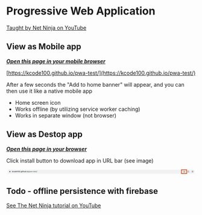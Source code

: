 # Progressive Web Application

[Taught by Net Ninja on YouTube](https://www.youtube.com/playlist?list=PL4cUxeGkcC9gTxqJBcDmoi5Q2pzDusSL7)

## View as Mobile app

***[Open this page in your mobile browser](https://kcode100.github.io/pwa-test/)***

[https://kcode100.github.io/pwa-test/](https://kcode100.github.io/pwa-test/)

After a few seconds the "Add to home banner" will appear, and you can then use it like a native mobile app

- Home screen icon
- Works offline (by utilizing service worker caching)
- Works in separate window (not browser)

## View as Destop app

***[Open this page in your browser](https://kcode100.github.io/pwa-test/)***

Click install button to download app in URL bar (see image)

![Install button on chrome!](./images/install.png)

## Todo - offline persistence with firebase

[See The Net Ninja tutorial on YouTube](https://www.youtube.com/watch?v=ciu62KLlwGQ&list=PL4cUxeGkcC9gTxqJBcDmoi5Q2pzDusSL7&index=26)